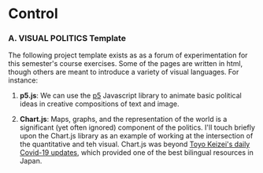 # Control

### A. VISUAL POLITICS Template
The following project template exists as as a forum of experimentation for this semester's course exercises. Some of the pages are written in html, though others are meant to introduce a variety of visual languages. For instance: 

1. **p5.js**: We can use the [p5](https://p5js.org/) Javascript library to animate basic political ideas in creative compositions of text and image.

2. **Chart.js**: Maps, graphs, and the representation of the world is a significant (yet often ignored) component of the politics. I'll touch briefly upon the Chart.js library as an example of working at the intersection of the quantitative and teh visual. Chart.js was beyond [Toyo Keizei's daily Covid-19 updates](https://toyokeizai.net/sp/visual/tko/covid19/en.html), which provided one of the best bilingual resources in Japan.

